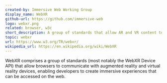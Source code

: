 ```yaml
---
created-by: Immersive Web Working Group
display_name: WebXR
github-url: https://github.com/immersive-web
logo: webxr.png
related: browser, w3c
short_description: A group of standards that allow AR and VR content to be experienced through a web browser.
topic: webxr
url: https://www.w3.org/TR/webxr/
wikipedia_url: https://en.wikipedia.org/wiki/WebXR
---
```

WebXR comprises a group of standards (most notably the WebXR Device API) that allow browsers to communicate with augmented reality and virtual reality devices, enabling developers to create immersive experiences that can be accessed on the web.
